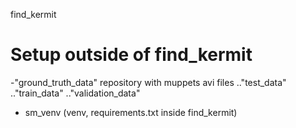 find_kermit

# Setup outside of find_kermit
-"ground_truth_data" repository with muppets avi files
    .."test_data"
    .."train_data"
    .."validation_data"
- sm_venv (venv, requirements.txt inside find_kermit)